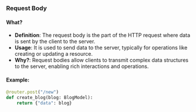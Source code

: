 ### Request Body

#### What?
- **Definition**: The request body is the part of the HTTP request where data is sent by the client to the server.
- **Usage**: It is used to send data to the server, typically for operations like creating or updating a resource.
- **Why?**: Request bodies allow clients to transmit complex data structures to the server, enabling rich interactions and operations.

#### Example:
```python
@router.post("/new")
def create_blog(blog: BlogModel):
    return {"data": blog}


